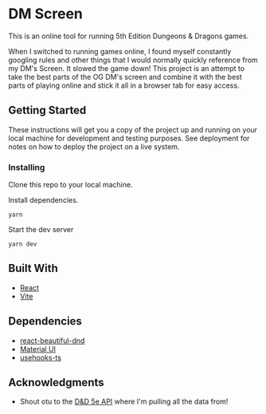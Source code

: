 # DM Screen

This is an online tool for running 5th Edition Dungeons & Dragons games.

When I switched to running games online, I found myself constantly googling rules and other things that I would normally quickly reference from my DM's Screen. It slowed the game down! This project is an attempt to take the best parts of the OG DM's screen and combine it with the best parts of playing online and stick it all in a browser tab for easy access.

## Getting Started

These instructions will get you a copy of the project up and running on your local machine for development and testing purposes. See deployment for notes on how to deploy the project on a live system.

### Installing

Clone this repo to your local machine.

Install dependencies.

```
yarn
```

Start the dev server

```
yarn dev
```

## Built With

- [React](https://react.dev//)
- [Vite](https://vitejs.dev/)

## Dependencies

- [react-beautiful-dnd](https://github.com/atlassian/react-beautiful-dnd)
- [Material UI](https://material-ui.com/)
- [usehooks-ts](https://github.com/juliencrn/usehooks-ts)

## Acknowledgments

- Shout otu to the [D&D 5e API](https://www.dnd5eapi.co/) where I'm pulling all the data from!
